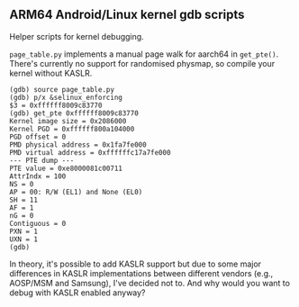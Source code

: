 ## ARM64 Android/Linux kernel gdb scripts

Helper scripts for kernel debugging.

`page_table.py` implements a manual page walk for aarch64 in `get_pte()`.
There's currently no support for randomised physmap, so compile your kernel
without KASLR.

```
(gdb) source page_table.py
(gdb) p/x &selinux_enforcing
$3 = 0xffffff8009c83770
(gdb) get_pte 0xffffff8009c83770
Kernel image size = 0x2086000
Kernel PGD = 0xffffff800a104000
PGD offset = 0
PMD physical address = 0x1fa7fe000
PMD virtual address = 0xffffffc17a7fe000
--- PTE dump ---
PTE value = 0xe8000081c00711
AttrIndx = 100
NS = 0
AP = 00: R/W (EL1) and None (EL0)
SH = 11
AF = 1
nG = 0
Contiguous = 0
PXN = 1
UXN = 1
(gdb) 
```

In theory, it's possible to add KASLR support but due to some major differences
in KASLR implementations between different vendors (e.g., AOSP/MSM and Samsung),
I've decided not to. And why would you want to debug with KASLR enabled anyway?
